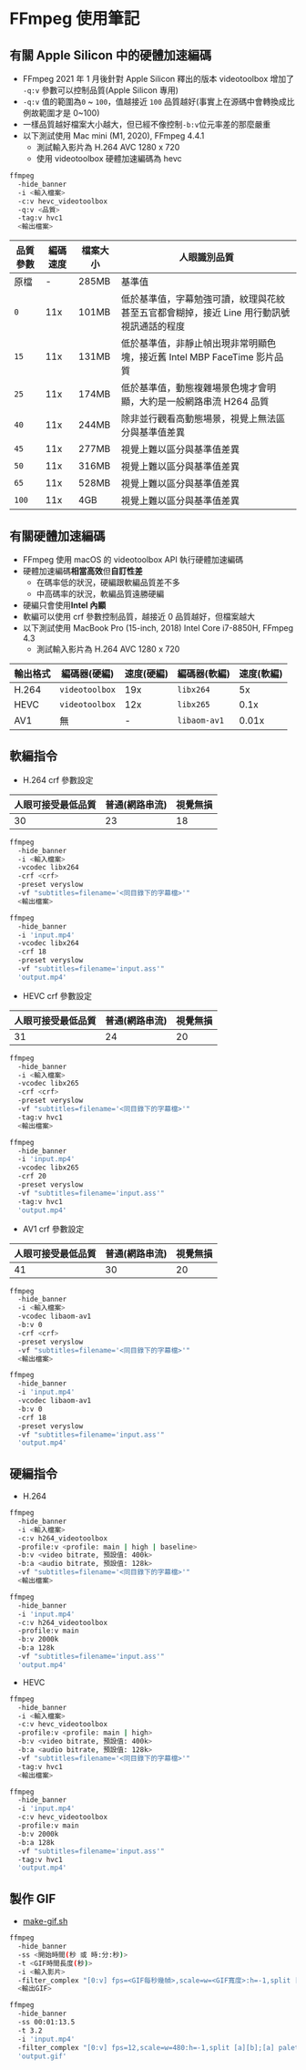 # FFmpeg 使用筆記

## 有關 Apple Silicon 中的硬體加速編碼

- FFmpeg 2021 年 1 月後針對 Apple Silicon 釋出的版本 videotoolbox 增加了 `-q:v` 參數可以控制品質(Apple Silicon 專用)
- `-q:v` 值的範圍為`0` ~ `100`，值越接近 `100` 品質越好(事實上在源碼中會轉換成比例故範圍才是 0~100)
- 一樣品質越好檔案大小越大，但已經不像控制`-b:v`位元率差的那麼嚴重
- 以下測試使用 Mac mini (M1, 2020), FFmpeg 4.4.1
  - 測試輸入影片為 H.264 AVC 1280 x 720
  - 使用 videotoolbox 硬體加速編碼為 hevc

```bash
ffmpeg
  -hide_banner
  -i <輸入檔案>
  -c:v hevc_videotoolbox
  -q:v <品質>
  -tag:v hvc1
  <輸出檔案>
```

| 品質參數 | 編碼速度 | 檔案大小 | 人眼識別品質                                                                             |
| -------- | -------- | -------- | ---------------------------------------------------------------------------------------- |
| 原檔     | -        | 285MB    | 基準值                                                                                   |
| `0`      | 11x      | 101MB    | 低於基準值，字幕勉強可讀，紋理與花紋甚至五官都會糊掉，接近 Line 用行動訊號視訊通話的程度 |
| `15`     | 11x      | 131MB    | 低於基準值，非靜止幀出現非常明顯色塊，接近舊 Intel MBP FaceTime 影片品質                 |
| `25`     | 11x      | 174MB    | 低於基準值，動態複雜場景色塊才會明顯，大約是一般網路串流 H264 品質                       |
| `40`     | 11x      | 244MB    | 除非並行觀看高動態場景，視覺上無法區分與基準值差異                                       |
| `45`     | 11x      | 277MB    | 視覺上難以區分與基準值差異                                                               |
| `50`     | 11x      | 316MB    | 視覺上難以區分與基準值差異                                                               |
| `65`     | 11x      | 528MB    | 視覺上難以區分與基準值差異                                                               |
| `100`    | 11x      | 4GB      | 視覺上難以區分與基準值差異                                                               |

## 有關硬體加速編碼

- FFmpeg 使用 macOS 的 videotoolbox API 執行硬體加速編碼
- 硬體加速編碼**相當高效**但**自訂性差**
  - 在碼率低的狀況，硬編跟軟編品質差不多
  - 中高碼率的狀況，軟編品質遠勝硬編
- 硬編只會使用**Intel 內顯**
- 軟編可以使用 crf 參數控制品質，越接近 0 品質越好，但檔案越大
- 以下測試使用 MacBook Pro (15-inch, 2018) Intel Core i7-8850H, FFmpeg 4.3
  - 測試輸入影片為 H.264 AVC 1280 x 720

| 輸出格式 | 編碼器(硬編)   | 速度(硬編) | 編碼器(軟編) | 速度(軟編) |
| -------- | -------------- | ---------- | ------------ | ---------- |
| H.264    | `videotoolbox` | 19x        | `libx264`    | 5x         |
| HEVC     | `videotoolbox` | 12x        | `libx265`    | 0.1x       |
| AV1      | 無             | -          | `libaom-av1` | 0.01x      |

## 軟編指令

- H.264 crf 參數設定

| 人眼可接受最低品質 | 普通(網路串流) | 視覺無損 |
| ------------------ | -------------- | -------- |
| 30                 | 23             | 18       |

```bash
ffmpeg
  -hide_banner
  -i <輸入檔案>
  -vcodec libx264
  -crf <crf>
  -preset veryslow
  -vf "subtitles=filename='<同目錄下的字幕檔>'"
  <輸出檔案>
```

```bash
ffmpeg
  -hide_banner
  -i 'input.mp4'
  -vcodec libx264
  -crf 18
  -preset veryslow
  -vf "subtitles=filename='input.ass'"
  'output.mp4'
```

- HEVC crf 參數設定

| 人眼可接受最低品質 | 普通(網路串流) | 視覺無損 |
| ------------------ | -------------- | -------- |
| 31                 | 24             | 20       |

```bash
ffmpeg
  -hide_banner
  -i <輸入檔案>
  -vcodec libx265
  -crf <crf>
  -preset veryslow
  -vf "subtitles=filename='<同目錄下的字幕檔>'"
  -tag:v hvc1
  <輸出檔案>
```

```bash
ffmpeg
  -hide_banner
  -i 'input.mp4'
  -vcodec libx265
  -crf 20
  -preset veryslow
  -vf "subtitles=filename='input.ass'"
  -tag:v hvc1
  'output.mp4'
```

- AV1 crf 參數設定

| 人眼可接受最低品質 | 普通(網路串流) | 視覺無損 |
| ------------------ | -------------- | -------- |
| 41                 | 30             | 20       |

```bash
ffmpeg
  -hide_banner
  -i <輸入檔案>
  -vcodec libaom-av1
  -b:v 0
  -crf <crf>
  -preset veryslow
  -vf "subtitles=filename='<同目錄下的字幕檔>'"
  <輸出檔案>
```

```bash
ffmpeg
  -hide_banner
  -i 'input.mp4'
  -vcodec libaom-av1
  -b:v 0
  -crf 18
  -preset veryslow
  -vf "subtitles=filename='input.ass'"
  'output.mp4'
```

## 硬編指令

- H.264

```bash
ffmpeg
  -hide_banner
  -i <輸入檔案>
  -c:v h264_videotoolbox
  -profile:v <profile: main | high | baseline>
  -b:v <video bitrate, 預設值: 400k>
  -b:a <audio bitrate, 預設值: 128k>
  -vf "subtitles=filename='<同目錄下的字幕檔>'"
  <輸出檔案>
```

```bash
ffmpeg
  -hide_banner
  -i 'input.mp4'
  -c:v h264_videotoolbox
  -profile:v main
  -b:v 2000k
  -b:a 128k
  -vf "subtitles=filename='input.ass'"
  'output.mp4'
```

- HEVC

```bash
ffmpeg
  -hide_banner
  -i <輸入檔案>
  -c:v hevc_videotoolbox
  -profile:v <profile: main | high>
  -b:v <video bitrate, 預設值: 400k>
  -b:a <audio bitrate, 預設值: 128k>
  -vf "subtitles=filename='<同目錄下的字幕檔>'"
  -tag:v hvc1
  <輸出檔案>
```

```bash
ffmpeg
  -hide_banner
  -i 'input.mp4'
  -c:v hevc_videotoolbox
  -profile:v main
  -b:v 2000k
  -b:a 128k
  -vf "subtitles=filename='input.ass'"
  -tag:v hvc1
  'output.mp4'
```

## 製作 GIF

- [make-gif.sh](../scripts/make-gif.sh)

```bash
ffmpeg
  -hide_banner
  -ss <開始時間(秒 或 時:分:秒)>
  -t <GIF時間長度(秒)>
  -i <輸入影片>
  -filter_complex "[0:v] fps=<GIF每秒幾幀>,scale=w=<GIF寬度>:h=-1,split [a][b];[a] palettegen=stats_mode=single [p];[b][p] paletteuse=new=1"
  <輸出GIF>
```

```bash
ffmpeg
  -hide_banner
  -ss 00:01:13.5
  -t 3.2
  -i 'input.mp4'
  -filter_complex "[0:v] fps=12,scale=w=480:h=-1,split [a][b];[a] palettegen=stats_mode=single [p];[b][p] paletteuse=new=1"
  'output.gif'
```
